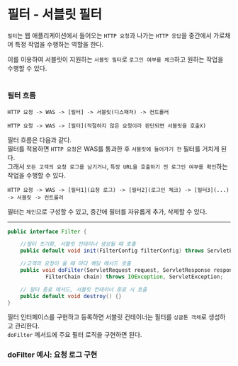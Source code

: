 # 필터 - 서블릿 필터

`필터`는 웹 애플리케이션에서 들어오는 `HTTP 요청`과 나가는 `HTTP 응답`을 중간에서 가로채어 특정 작업을 수행하는 역할을 한다. 
    
이를 이용하여 서블릿이 지원하는 `서블릿 필터`로 `로그인 여부를 체크`하고 원하는 작업을 수행할 수 있다.

#

### 필터 흐름

```
HTTP 요청 -> WAS -> [필터] -> 서블릿(디스패처) -> 컨트롤러
```
```
HTTP 요청 -> WAS -> [필터](적절하지 않은 요청이라 판단되면 서블릿을 호출X)
```

필터 흐름은 다음과 같다.  
필터를 적용하면 `HTTP 요청`은 WAS를 통과한 후 `서블릿에 들어가기 전` 필터를 거치게 된다.  
그래서 `모든 고객의 요청 로그를 남기거나`, `특정 URL을 호출하기 전 로그인 여부를 확인`하는 작업을 수행할 수 있다.  

```
HTTP 요청 -> WAS -> [필터1](요청 로그) -> [필터2](로그인 체크) -> [필터3](...) -> 서블릿 -> 컨트롤러
```

필터는 `체인`으로 구성할 수 있고, 중간에 필터를 자유롭게 추가, 삭제할 수 있다.  

---

```java
public interface Filter {

    //필터 초기화, 서블릿 컨테이너 생성될 때 호출
    public default void init(FilterConfig filterConfig) throws ServletException {}

    //고객의 요청이 올 때 마다 해당 메서드 호출
    public void doFilter(ServletRequest request, ServletResponse response,
            FilterChain chain) throws IOException, ServletException;

    // 필터 종료 메서드, 서블릿 컨테이너 종료 시 호출
    public default void destroy() {}
}
```

필터 인터페이스를 구현하고 등록하면 서블릿 컨테이너는 필터를 `싱글톤 객체`로 생성하고 관리한다.  
`doFilter` 메서드에 주요 필터 로직을 구현하면 된다.  
  
### doFilter 예시: 요청 로그 구현

